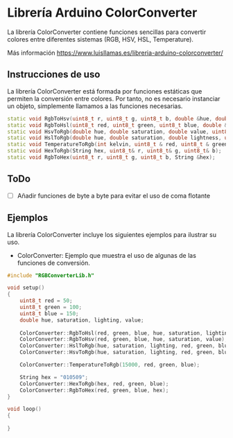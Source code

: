 # Librería Arduino ColorConverter
La librería ColorConverter contiene funciones sencillas para convertir colores entre diferentes sistemas (RGB, HSV, HSL, Temperature).

Más información https://www.luisllamas.es/libreria-arduino-colorconverter/

## Instrucciones de uso

La librería ColorConverter está formada por funciones estáticas que permiten la conversión entre colores. Por tanto, no es necesario instanciar un objeto, simplemente llamamos a las funciones necesarias.

```c++
static void RgbToHsv(uint8_t r, uint8_t g, uint8_t b, double &hue, double &saturation, double &value);
static void RgbToHsl(uint8_t red, uint8_t green, uint8_t blue, double &hue, double &saturation, double &lighting);	
static void HsvToRgb(double hue, double saturation, double value, uint8_t & red, uint8_t & green, uint8_t & blue);
static void HslToRgb(double hue, double saturation, double lightness, uint8_t &red, uint8_t &green, uint8_t &blue);
static void TemperatureToRgb(int kelvin, uint8_t & red, uint8_t & green, uint8_t & blue);
static void HexToRgb(String hex, uint8_t& r, uint8_t& g, uint8_t& b);
static void RgbToHex(uint8_t r, uint8_t g, uint8_t b, String &hex);
```

## ToDo
- [ ] Añadir funciones de byte a byte para evitar el uso de coma flotante

## Ejemplos
La librería ColorConverter incluye los siguientes ejemplos para ilustrar su uso.

* ColorConverter: Ejemplo que muestra el uso de algunas de las funciones de conversión.
```c++
#include "RGBConverterLib.h"

void setup() 
{
	uint8_t red = 50;
	uint8_t green = 100;
	uint8_t blue = 150;
	double hue, saturation, lighting, value;
	
	ColorConverter::RgbToHsl(red, green, blue, hue, saturation, lighting);
	ColorConverter::RgbToHsv(red, green, blue, hue, saturation, value);
	ColorConverter::HslToRgb(hue, saturation, lighting, red, green, blue);
	ColorConverter::HsvToRgb(hue, saturation, lighting, red, green, blue);

	ColorConverter::TemperatureToRgb(15000, red, green, blue);

	String hex = "010509";
	ColorConverter::HexToRgb(hex, red, green, blue);
	ColorConverter::RgbToHex(red, green, blue, hex);
}

void loop() 
{
  
}
```
